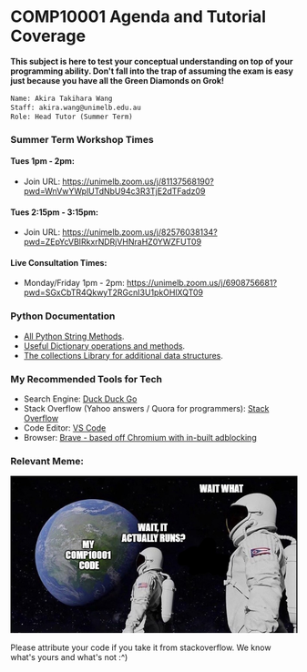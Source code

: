 # COMP10001 Agenda and Tutorial Coverage
**This subject is here to test your conceptual understanding on top of your programming ability. Don't fall into the trap of assuming the exam is easy just because you have all the Green Diamonds on Grok!**
```
Name: Akira Takihara Wang
Staff: akira.wang@unimelb.edu.au
Role: Head Tutor (Summer Term)
```

### Summer Term Workshop Times
#### Tues 1pm - 2pm:  
- Join URL: https://unimelb.zoom.us/j/81137568190?pwd=WnVwYWplUTdNbU94c3R3TjE2dTFadz09

#### Tues 2:15pm - 3:15pm:  
- Join URL: https://unimelb.zoom.us/j/82576038134?pwd=ZEpYcVBIRkxrNDRjVHNraHZ0YWZFUT09

#### Live Consultation Times:
- Monday/Friday 1pm - 2pm: https://unimelb.zoom.us/j/6908756681?pwd=SGxCbTR4QkwyT2RGcnI3U1pkOHlXQT09

### Python Documentation
- [All Python String Methods](https://docs.python.org/3/library/stdtypes.html#string-methods).
- [Useful Dictionary operations and methods](https://docs.python.org/3/library/stdtypes.html#dict.get).
- [The collections Library for additional data structures](https://docs.python.org/3/library/collections.html#counter-objects).

### My Recommended Tools for Tech
- Search Engine: [Duck Duck Go](https://duckduckgo.com/)
- Stack Overflow (Yahoo answers / Quora for programmers): [Stack Overflow](https://stackoverflow.com/)
- Code Editor: [VS Code](https://code.visualstudio.com/)
- Browser: [Brave - based off Chromium with in-built adblocking](https://brave.com/)

### Relevant Meme:
![alt text](Capture.PNG)

Please attribute your code if you take it from stackoverflow. We know what's yours and what's not :^)
